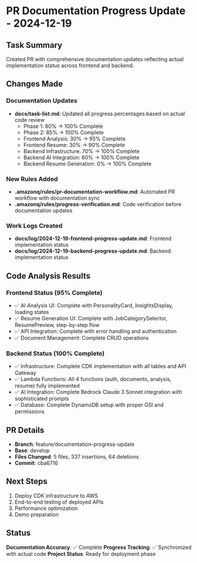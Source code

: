 # PR Documentation Progress Update - 2024-12-19

## Task Summary
Created PR with comprehensive documentation updates reflecting actual implementation status across frontend and backend.

## Changes Made

### Documentation Updates
- **docs/task-list.md**: Updated all progress percentages based on actual code review
  - Phase 1: 80% → 100% Complete
  - Phase 2: 85% → 100% Complete  
  - Frontend Analysis: 30% → 95% Complete
  - Frontend Resume: 30% → 90% Complete
  - Backend Infrastructure: 70% → 100% Complete
  - Backend AI Integration: 60% → 100% Complete
  - Backend Resume Generation: 0% → 100% Complete

### New Rules Added
- **.amazonq/rules/pr-documentation-workflow.md**: Automated PR workflow with documentation sync
- **.amazonq/rules/progress-verification.md**: Code verification before documentation updates

### Work Logs Created
- **docs/log/2024-12-19-frontend-progress-update.md**: Frontend implementation status
- **docs/log/2024-12-19-backend-progress-update.md**: Backend implementation status

## Code Analysis Results

### Frontend Status (95% Complete)
- ✅ AI Analysis UI: Complete with PersonalityCard, InsightsDisplay, loading states
- ✅ Resume Generation UI: Complete with JobCategorySelector, ResumePreview, step-by-step flow
- ✅ API Integration: Complete with error handling and authentication
- ✅ Document Management: Complete CRUD operations

### Backend Status (100% Complete)
- ✅ Infrastructure: Complete CDK implementation with all tables and API Gateway
- ✅ Lambda Functions: All 4 functions (auth, documents, analysis, resume) fully implemented
- ✅ AI Integration: Complete Bedrock Claude 3 Sonnet integration with sophisticated prompts
- ✅ Database: Complete DynamoDB setup with proper GSI and permissions

## PR Details
- **Branch**: feature/documentation-progress-update
- **Base**: develop
- **Files Changed**: 5 files, 337 insertions, 64 deletions
- **Commit**: cba6716

## Next Steps
1. Deploy CDK infrastructure to AWS
2. End-to-end testing of deployed APIs
3. Performance optimization
4. Demo preparation

## Status
**Documentation Accuracy**: ✅ Complete
**Progress Tracking**: ✅ Synchronized with actual code
**Project Status**: Ready for deployment phase
